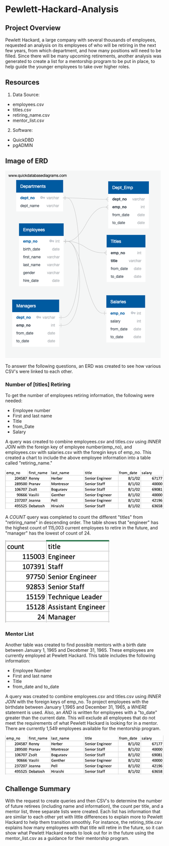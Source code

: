 # Pewlett-Hackard-Analysis

## Project Overview
Pewlett Hackard, a large company with several thousands of employees, requested an analysis on its employees of who will be retiring in the next few years, from which department, and how many positions will need to be filled.  Since there will be many upcoming retirements, another analysis was generated to create a list for a mentorship program to be put in place, to help guide the younger employees to take over higher roles. 

## Resources
1) Data Source: 
  - employees.csv
  - titles.csv
  - retiring_name.csv
  - mentor_list.csv
2) Software:
  - QuickDBD
  - pgADMIN

## Image of ERD
<img width=“500” alt=“” src="https://github.com/estherhk/Pewlett-Hackard-Analysis/blob/master/EmployeeDB.png">

To answer the following questions, an ERD was created to see how various CSV's were linked to each other.  

### Number of [titles] Retiring

To get the number of employees retiring information, the following were needed:
- Employee number
- First and last name
- Title
- from_Date
- Salary

A query was created to combine employees.csv and titles.csv  using <i>INNER JOIN</i> with the foreign key of employee number(emp_no), and employees.csv with salaries.csv with the foregin keys of emp_no.  This created a chart to include the above employee information into a table called "retiring_name."

<img width=“500” alt=“” src="https://github.com/estherhk/Pewlett-Hackard-Analysis/blob/master/retiring_name.png">

A <i> COUNT</i> query was completed to count the different "titles" from "retiring_name" in descending order.  The table shows that "engineer" has the highest count of 115,003 current employees to retire in the future, and "manager" has the lowest of count of 24.  

<img width=“500” alt=“” src="https://github.com/estherhk/Pewlett-Hackard-Analysis/blob/master/title_count.png">

### Mentor List

Another table was created to find possible mentors with a birth date between January 1, 1965 and Decebmer 31, 1965.  These employees are currently employed at Pewlett Hackard.  This table includes the following information:
- Employee Number
- First and last name
- Title
- from_date and to_date

A query was created to combine employees.csv and titles.csv using <i> INNER JOIN </i> with the foreign keys of emp_no.  To project employees with the birthdate between January 1,1965 and December 31, 1965, a <i> WHERE </i> statement is used.  Also, an <i> AND </i> is written for employees with a "to_date" greater than the current date.  This will exclude all employees that do not meet the requirements of what Pewlett Hackard is looking for in a mentor.  There are currently 1,549 employees available for the mentorship program.

<img width=“500” alt=“” src="https://github.com/estherhk/Pewlett-Hackard-Analysis/blob/master/retiring_name.png">

## Challenge Summary

With the request to create queries and then CSV's to determine the number of future retirees (including name and information), the count per title, and a mentor list, three separate lists were created.  Each list has information that are similar to each other yet with little differences to explain more to Pewlett Hackard to help them transition smoothly.  For instance, the retiring_title.csv explains how many employees with that title will retire in the future, so it can show what Pewlett Hackard needs to look out for in the future using the mentor_list.csv as a guidance for their mentorship program. 
